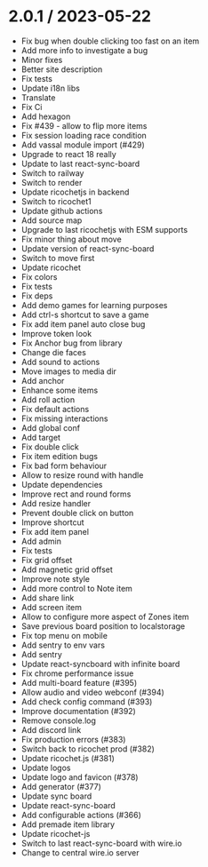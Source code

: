 
2.0.1 / 2023-05-22
==================

  * Fix bug when double clicking too fast on an item
  * Add more info to investigate a bug
  * Minor fixes
  * Better site description
  * Fix tests
  * Update i18n libs
  * Translate
  * Fix Ci
  * Add hexagon
  * Fix #439 - allow to flip more items
  * Fix session loading race condition
  * Add vassal module import (#429)
  * Upgrade to react 18 really
  * Update to last react-sync-board
  * Switch to railway
  * Switch to render
  * Update ricochetjs in backend
  * Switch to ricochet1
  * Update github actions
  * Add source map
  * Upgrade to last ricochetjs with ESM supports
  * Fix minor thing about move
  * Update version of react-sync-board
  * Switch to move first
  * Update ricochet
  * Fix colors
  * Fix tests
  * Fix deps
  * Add demo games for learning purposes
  * Add ctrl-s shortcut to save a game
  * Fix add item panel auto close bug
  * Improve token look
  * Fix Anchor bug from library
  * Change die faces
  * Add sound to actions
  * Move images to media dir
  * Add anchor
  * Enhance some items
  * Add roll action
  * Fix default actions
  * Fix missing interactions
  * Add global conf
  * Add target
  * Fix double click
  * Fix item edition bugs
  * Fix bad form behaviour
  * Allow to resize round with handle
  * Update dependencies
  * Improve rect and round forms
  * Add resize handler
  * Prevent double click on button
  * Improve shortcut
  * Fix add item panel
  * Add admin
  * Fix tests
  * Fix grid offset
  * Add magnetic grid offset
  * Improve note style
  * Add more control to Note item
  * Add share link
  * Add screen item
  * Allow to configure more aspect of Zones item
  * Save previous board position to localstorage
  * Fix top menu on mobile
  * Add sentry to env vars
  * Add sentry
  * Update react-syncboard with infinite board
  * Fix chrome performance issue
  * Add multi-board feature (#395)
  * Allow audio and video webconf (#394)
  * Add check config command (#393)
  * Improve documentation (#392)
  * Remove console.log
  * Add discord link
  * Fix production errors (#383)
  * Switch back to ricochet prod (#382)
  * Update ricochet.js (#381)
  * Update logos
  * Update logo and favicon (#378)
  * Add generator (#377)
  * Update sync board
  * Update react-sync-board
  * Add configurable actions (#366)
  * Add premade item library
  * Update ricochet-js
  * Switch to last react-sync-board with wire.io
  * Change to central wire.io server
